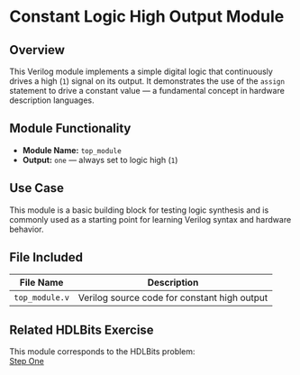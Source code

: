 # Constant Logic High Output Module

## Overview
This Verilog module implements a simple digital logic that continuously drives a high (`1`) signal on its output. It demonstrates the use of the `assign` statement to drive a constant value — a fundamental concept in hardware description languages.

## Module Functionality
- **Module Name:** `top_module`
- **Output:** `one` — always set to logic high (`1`)

## Use Case
This module is a basic building block for testing logic synthesis and is commonly used as a starting point for learning Verilog syntax and hardware behavior.

## File Included

| File Name       | Description                             |
|------------------|-----------------------------------------|
| `top_module.v`   | Verilog source code for constant high output |

## Related HDLBits Exercise
This module corresponds to the HDLBits problem:  
[Step One](https://hdlbits.01xz.net/wiki/Step_one)
